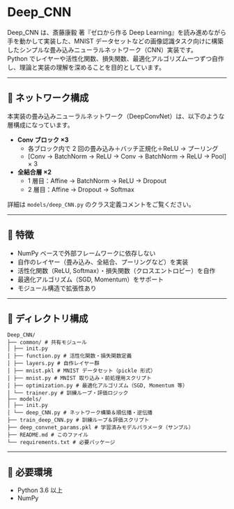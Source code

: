 # Deep_CNN

Deep_CNN は、斎藤康毅 著『ゼロから作る Deep Learning』を読み進めながら手を動かして実装した、MNIST データセットなどの画像認識タスク向けに構築したシンプルな畳み込みニューラルネットワーク（CNN）実装です。  
Python でレイヤーや活性化関数、損失関数、最適化アルゴリズム一つずつ自作し、理論と実装の理解を深めることを目的としています。

---
## 🔨 ネットワーク構成

本実装の畳み込みニューラルネットワーク（DeepConvNet）は、以下のような層構成になっています。  

- **Conv ブロック ×3**  
  - 各ブロック内で 2 回の畳み込み＋バッチ正規化＋ReLU → プーリング
  - [Conv → BatchNorm → ReLU → Conv → BatchNorm → ReLU → Pool] × 3
- **全結合層 ×2**  
  - 1 層目：Affine → BatchNorm → ReLU → Dropout  
  - 2 層目：Affine → Dropout → Softmax  

詳細は `models/deep_CNN.py` のクラス定義コメントをご覧ください。

---

## 🚀 特徴

- NumPy ベースで外部フレームワークに依存しない  
- 自作のレイヤー（畳み込み、全結合、プーリングなど）を実装  
- 活性化関数（ReLU, Softmax）・損失関数（クロスエントロピー）を自作  
- 最適化アルゴリズム（SGD, Momentum）をサポート  
- モジュール構造で拡張性あり

---

## 📝 ディレクトリ構成
```
Deep_CNN/
├── common/ # 共有モジュール
│ ├── init.py
│ ├── function.py # 活性化関数・損失関数定義
│ ├── layers.py # 自作レイヤー群
│ ├── mnist.pkl # MNIST データセット（pickle 形式）
│ ├── mnist.py # MNIST 取り込み・前処理用スクリプト
│ ├── optimization.py # 最適化アルゴリズム（SGD, Momentum 等）
│ └── trainer.py # 訓練ループ・評価ロジック
├── models/
│ ├── init.py
│ └── deep_CNN.py # ネットワーク構築＆順伝播・逆伝播
├── train_deep_CNN.py # 訓練ループ＆評価スクリプト
├── deep_convnet_params.pkl # 学習済みモデルパラメータ（サンプル）
├── README.md # このファイル
└── requirements.txt # 必要パッケージ
```

---

## 🔧 必要環境

- Python 3.6 以上  
- NumPy  
